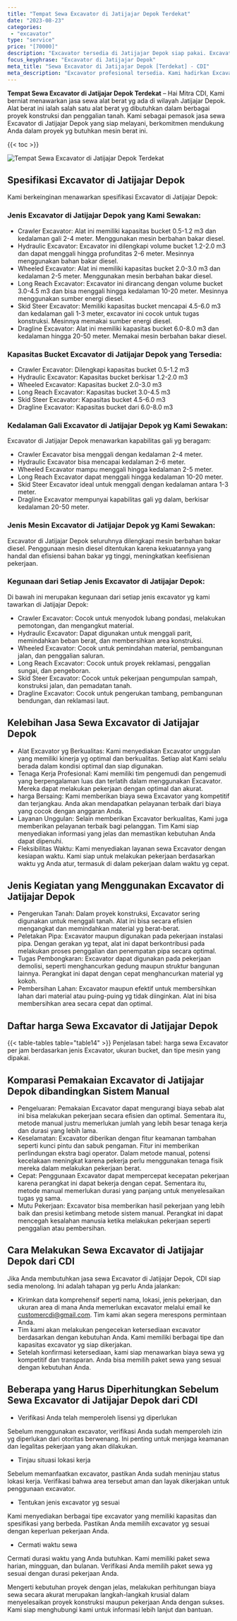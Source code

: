 ```yaml
---
title: "Tempat Sewa Excavator di Jatijajar Depok Terdekat"
date: "2023-08-23"
categories:
 - "excavator"
type: "service"
price: "[70000]"
description: "Excavator tersedia di Jatijajar Depok siap pakai. Excavator unggulan untuk proyek konstruksi yang membutuhkan solusi tepat guna dengan performa maksimal. Konsultasikan kebutuhan Anda."
focus_keyphrase: "Excavator di Jatijajar Depok"
meta_title: "Sewa Excavator di Jatijajar Depok [Terdekat] - CDI"
meta_description: "Excavator profesional tersedia. Kami hadirkan Excavator berkualitas untuk menyelesaikan pekerjaan. Harga kompetitif tersedia."
---
```


**Tempat Sewa Excavator di Jatijajar Depok Terdekat** – Hai Mitra CDI, Kami berniat menawarkan jasa sewa alat berat yg ada di wilayah Jatijajar Depok. Alat berat ini ialah salah satu alat berat yg dibutuhkan dalam berbagai proyek konstruksi dan penggalian tanah. Kami sebagai pemasok jasa sewa Excavator di Jatijajar Depok yang siap melayani, berkomitmen mendukung Anda dalam proyek yg butuhkan mesin berat ini.

{{< toc >}}

![Tempat Sewa Excavator di Jatijajar Depok Terdekat](/images/excavator/excavator-18.jpg)

## Spesifikasi Excavator di Jatijajar Depok

Kami berkeinginan menawarkan spesifikasi Excavator di Jatijajar Depok:

### Jenis Excavator di Jatijajar Depok yang Kami Sewakan:

*   Crawler Excavator: Alat ini memiliki kapasitas bucket 0.5-1.2 m3 dan kedalaman gali 2-4 meter. Menggunakan mesin berbahan bakar diesel.
*   Hydraulic Excavator: Excavator ini dilengkapi volume bucket 1.2-2.0 m3 dan dapat menggali hingga profunditas 2-6 meter. Mesinnya menggunakan bahan bakar diesel.
*   Wheeled Excavator: Alat ini memiliki kapasitas bucket 2.0-3.0 m3 dan kedalaman 2-5 meter. Menggunakan mesin berbahan bakar diesel.
*   Long Reach Excavator: Excavator ini dirancang dengan volume bucket 3.0-4.5 m3 dan bisa menggali hingga kedalaman 10-20 meter. Mesinnya menggunakan sumber energi diesel.
*   Skid Steer Excavator: Memiliki kapasitas bucket mencapai 4.5-6.0 m3 dan kedalaman gali 1-3 meter, excavator ini cocok untuk tugas konstruksi. Mesinnya memakai sumber energi diesel.
*   Dragline Excavator: Alat ini memiliki kapasitas bucket 6.0-8.0 m3 dan kedalaman hingga 20-50 meter. Memakai mesin berbahan bakar diesel.

### Kapasitas Bucket Excavator di Jatijajar Depok yang Tersedia:

*   Crawler Excavator: Dilengkapi kapasitas bucket 0.5-1.2 m3
*   Hydraulic Excavator: Kapasitas bucket berkisar 1.2-2.0 m3
*   Wheeled Excavator: Kapasitas bucket 2.0-3.0 m3
*   Long Reach Excavator: Kapasitas bucket 3.0-4.5 m3
*   Skid Steer Excavator: Kapasitas bucket 4.5-6.0 m3
*   Dragline Excavator: Kapasitas bucket dari 6.0-8.0 m3

### Kedalaman Gali Excavator di Jatijajar Depok yg Kami Sewakan:

Excavator di Jatijajar Depok menawarkan kapabilitas gali yg beragam:

*   Crawler Excavator bisa menggali dengan kedalaman 2-4 meter.
*   Hydraulic Excavator bisa mencapai kedalaman 2-6 meter.
*   Wheeled Excavator mampu menggali hingga kedalaman 2-5 meter.
*   Long Reach Excavator dapat menggali hingga kedalaman 10-20 meter.
*   Skid Steer Excavator ideal untuk menggali dengan kedalaman antara 1-3 meter.
*   Dragline Excavator mempunyai kapabilitas gali yg dalam, berkisar kedalaman 20-50 meter.

### Jenis Mesin Excavator di Jatijajar Depok yg Kami Sewakan:

Excavator di Jatijajar Depok seluruhnya dilengkapi mesin berbahan bakar diesel. Penggunaan mesin diesel ditentukan karena kekuatannya yang handal dan efisiensi bahan bakar yg tinggi, meningkatkan keefisienan pekerjaan.

### Kegunaan dari Setiap Jenis Excavator di Jatijajar Depok:

Di bawah ini merupakan kegunaan dari setiap jenis excavator yg kami tawarkan di Jatijajar Depok:

*   Crawler Excavator: Cocok untuk menyodok lubang pondasi, melakukan pemotongan, dan mengangkut material.
*   Hydraulic Excavator: Dapat digunakan untuk menggali parit, memindahkan beban berat, dan membersihkan area konstruksi.
*   Wheeled Excavator: Cocok untuk pemindahan material, pembangunan jalan, dan penggalian saluran.
*   Long Reach Excavator: Cocok untuk proyek reklamasi, penggalian sungai, dan pengeboran.
*   Skid Steer Excavator: Cocok untuk pekerjaan pengumpulan sampah, konstruksi jalan, dan pemadatan tanah.
*   Dragline Excavator: Cocok untuk pengerukan tambang, pembangunan bendungan, dan reklamasi laut.

## Kelebihan Jasa Sewa Excavator di Jatijajar Depok

*   Alat Excavator yg Berkualitas: Kami menyediakan Excavator unggulan yang memiliki kinerja yg optimal dan berkualitas. Setiap alat Kami selalu berada dalam kondisi optimal dan siap digunakan.
*   Tenaga Kerja Profesional: Kami memiliki tim pengemudi dan pengemudi yang berpengalaman luas dan terlatih dalam menggunakan Excavator. Mereka dapat melakukan pekerjaan dengan optimal dan akurat.
*   harga Bersaing: Kami memberikan biaya sewa Excavator yang kompetitif dan terjangkau. Anda akan mendapatkan pelayanan terbaik dari biaya yang cocok dengan anggaran Anda.
*   Layanan Unggulan: Selain memberikan Excavator berkualitas, Kami juga memberikan pelayanan terbaik bagi pelanggan. Tim Kami siap menyediakan informasi yang jelas dan memastikan kebutuhan Anda dapat dipenuhi.
*   Fleksibilitas Waktu: Kami menyediakan layanan sewa Excavator dengan kesiapan waktu. Kami siap untuk melakukan pekerjaan berdasarkan waktu yg Anda atur, termasuk di dalam pekerjaan dalam waktu yg cepat.

## Jenis Kegiatan yang Menggunakan Excavator di Jatijajar Depok

*   Pengerukan Tanah: Dalam proyek konstruksi, Excavator sering digunakan untuk menggali tanah. Alat ini bisa secara efisien mengangkat dan memindahkan material yg berat-berat.
*   Peletakan Pipa: Excavator maupun digunakan pada pekerjaan instalasi pipa. Dengan gerakan yg tepat, alat ini dapat berkontribusi pada melakukan proses penggalian dan penempatan pipa secara optimal.
*   Tugas Pembongkaran: Excavator dapat digunakan pada pekerjaan demolisi, seperti menghancurkan gedung maupun struktur bangunan lainnya. Perangkat ini dapat dengan cepat menghancurkan material yg kokoh.
*   Pembersihan Lahan: Excavator maupun efektif untuk membersihkan lahan dari material atau puing-puing yg tidak diinginkan. Alat ini bisa membersihkan area secara cepat dan optimal.

## Daftar harga Sewa Excavator di Jatijajar Depok

{{< table-tables table="table14" >}} Penjelasan tabel: harga sewa Excavator per jam berdasarkan jenis Excavator, ukuran bucket, dan tipe mesin yang dipakai. 

## Komparasi Pemakaian Excavator di Jatijajar Depok dibandingkan Sistem Manual

*   Pengeluaran: Pemakaian Excavator dapat mengurangi biaya sebab alat ini bisa melakukan pekerjaan secara efisien dan optimal. Sementara itu, metode manual justru memerlukan jumlah yang lebih besar tenaga kerja dan durasi yang lebih lama.
*   Keselamatan: Excavator diberikan dengan fitur keamanan tambahan seperti kunci pintu dan sabuk pengaman. Fitur ini memberikan perlindungan ekstra bagi operator. Dalam metode manual, potensi kecelakaan meningkat karena pekerja perlu menggunakan tenaga fisik mereka dalam melakukan pekerjaan berat.
*   Cepat: Penggunaan Excavator dapat mempercepat kecepatan pekerjaan karena perangkat ini dapat bekerja dengan cepat. Sementara itu, metode manual memerlukan durasi yang panjang untuk menyelesaikan tugas yg sama.
*   Mutu Pekerjaan: Excavator bisa memberikan hasil pekerjaan yang lebih baik dan presisi ketimbang metode sistem manual. Perangkat ini dapat mencegah kesalahan manusia ketika melakukan pekerjaan seperti penggalian atau pembersihan.

## Cara Melakukan Sewa Excavator di Jatijajar Depok dari CDI

Jika Anda membutuhkan jasa sewa Excavator di Jatijajar Depok, CDI siap sedia menolong. Ini adalah tahapan yg perlu Anda jalankan:

*   Kirimkan data komprehensif seperti nama, lokasi, jenis pekerjaan, dan ukuran area di mana Anda memerlukan excavator melalui email ke customercdi@gmail.com. Tim kami akan segera merespons permintaan Anda.
*   Tim kami akan melakukan pengecekan ketersediaan excavator berdasarkan dengan kebutuhan Anda. Kami memiliki berbagai tipe dan kapasitas excavator yg siap dikerjakan.
*   Setelah konfirmasi ketersediaan, kami siap menawarkan biaya sewa yg kompetitif dan transparan. Anda bisa memilih paket sewa yang sesuai dengan kebutuhan Anda.

## Beberapa yang Harus Diperhitungkan Sebelum Sewa Excavator di Jatijajar Depok dari CDI

*   Verifikasi Anda telah memperoleh lisensi yg diperlukan

Sebelum menggunakan excavator, verifikasi Anda sudah memperoleh izin yg diperlukan dari otoritas berwenang. Ini penting untuk menjaga keamanan dan legalitas pekerjaan yang akan dilakukan.
*   Tinjau situasi lokasi kerja

Sebelum memanfaatkan excavator, pastikan Anda sudah meninjau status lokasi kerja. Verifikasi bahwa area tersebut aman dan layak dikerjakan untuk penggunaan excavator.
*   Tentukan jenis excavator yg sesuai

Kami menyediakan berbagai tipe excavator yang memiliki kapasitas dan spesifikasi yang berbeda. Pastikan Anda memilih excavator yg sesuai dengan keperluan pekerjaan Anda.
*   Cermati waktu sewa

Cermati durasi waktu yang Anda butuhkan. Kami memiliki paket sewa harian, mingguan, dan bulanan. Verifikasi Anda memilih paket sewa yg sesuai dengan durasi pekerjaan Anda.

Mengerti kebutuhan proyek dengan jelas, melakukan perhitungan biaya sewa secara akurat merupakan langkah-langkah krusial dalam menyelesaikan proyek konstruksi maupun pekerjaan Anda dengan sukses. Kami siap menghubungi kami untuk informasi lebih lanjut dan bantuan.